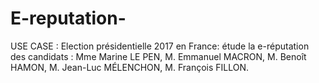 # E-reputation-
USE CASE : Election présidentielle 2017 en France: 
étude la e-réputation des candidats :
Mme Marine LE PEN,
M. Emmanuel MACRON,
M. Benoît HAMON,
M. Jean-Luc MÉLENCHON,
M. François FILLON.
